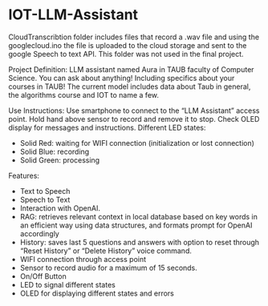 # IOT-LLM-Assistant

CloudTranscribtion folder includes files that record a .wav file and using the googlecloud.ino the file is uploaded to the cloud storage and sent to the google Speech to text API.
This folder was not used in the final project.


Project Definition:
LLM assistant named Aura in TAUB faculty of Computer Science.
You can ask about anything! Including specifics about your courses in TAUB!
The current model includes data about Taub in general, the algorithms course and IOT to name a few.

Use Instructions:
Use smartphone to connect to the “LLM Assistant” access point.
Hold hand above sensor to record and remove it to stop.
Check OLED display for messages and instructions.
Different LED states:
-	Solid Red: waiting for WIFI connection (initialization or lost connection)
-	Solid Blue: recording
-	Solid Green: processing

Features:
- Text to Speech
- Speech to Text
- Interaction with OpenAI.
- RAG: retrieves relevant context in local database based on key words in an efficient way using data structures, and formats prompt for OpenAI accordingly
- History: saves last 5 questions and answers with option to reset through “Reset History” or “Delete History” voice command.
- WIFI connection through access point
- Sensor to record audio for a maximum of 15 seconds.
- On/Off Button
- LED to signal different states
- OLED for displaying different states and errors
